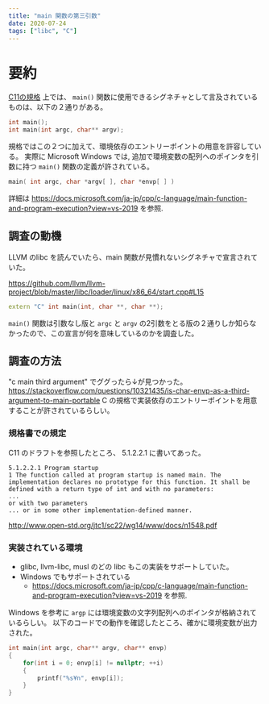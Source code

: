 ```yaml
---
title: "main 関数の第三引数"
date: 2020-07-24
tags: ["libc", "C"]
---
```


# 要約

 [C11の規格](http://www.open-std.org/jtc1/sc22/wg14/www/docs/n1548.pdf) 上では、 `main()` 関数に使用できるシグネチャとして言及されているものは、以下の２通りがある。

```c++
int main();
int main(int argc, char** argv);
```

規格ではこの２つに加えて、環境依存のエントリーポイントの用意を許容している。
実際に Microsoft Windows では, 追加で環境変数の配列へのポインタを引数に持つ `main()` 関数の定義が許されている。

```c++
main( int argc, char *argv[ ], char *envp[ ] )
```
詳細は https://docs.microsoft.com/ja-jp/cpp/c-language/main-function-and-program-execution?view=vs-2019 を参照.

## 調査の動機
LLVM のlibc を読んでいたら、main 関数が見慣れないシグネチャで宣言されていた。

https://github.com/llvm/llvm-project/blob/master/libc/loader/linux/x86_64/start.cpp#L15
```c++
extern "C" int main(int, char **, char **);
```

`main()` 関数は引数なし版と `argc` と `argv` の2引数をとる版の２通りしか知らなかったので、この宣言が何を意味しているのかを調査した。

## 調査の方法

"c main third argument" でググったら↓が見つかった。
https://stackoverflow.com/questions/10321435/is-char-envp-as-a-third-argument-to-main-portable
C の規格で実装依存のエントリーポイントを用意することが許されているらしい。

### 規格書での規定
C11 のドラフトを参照したところ、 5.1.2.2.1 に書いてあった。
```
5.1.2.2.1 Program startup
1 The function called at program startup is named main. The implementation declares no prototype for this function. It shall be defined with a return type of int and with no parameters:
...
or with two parameters 
... or in some other implementation-defined manner.
```
http://www.open-std.org/jtc1/sc22/wg14/www/docs/n1548.pdf

### 実装されている環境

* glibc, llvm-libc, musl のどの libc もこの実装をサポートしていた。
* Windows でもサポートされている
  * https://docs.microsoft.com/ja-jp/cpp/c-language/main-function-and-program-execution?view=vs-2019 を参照.

Windows を参考に `argp` には環境変数の文字列配列へのポインタが格納されているらしい。
以下のコードでの動作を確認したところ、確かに環境変数が出力された。

```c++
int main(int argc, char** argv, char** envp)
{
    for(int i = 0; envp[i] != nullptr; ++i)
    {
        printf("%s¥n", envp[i]);
    }
}
```

